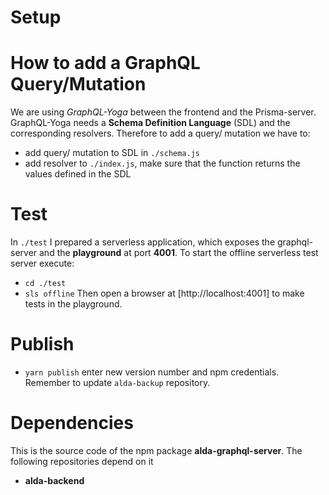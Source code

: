 # Setup

# How to add a GraphQL Query/Mutation
We are using *GraphQL-Yoga* between the frontend and the Prisma-server. GraphQL-Yoga needs a **Schema Definition Language** (SDL) and the corresponding resolvers. Therefore to add a query/ mutation we have to:
- add query/ mutation to SDL in `./schema.js`
- add resolver to `./index.js`, make sure that the function returns the values defined in the SDL

# Test
In `./test` I prepared a serverless application, which exposes the graphql-server and the **playground** at port **4001**. To start the offline serverless test server execute:
- `cd ./test`
- `sls offline`
Then open a browser at [http://localhost:4001] to make tests in the playground.

# Publish
- `yarn publish` enter new version number and npm credentials. Remember to update `alda-backup` repository.

# Dependencies
This is the source code of the npm package **alda-graphql-server**. The following repositories depend on it
- **alda-backend**



